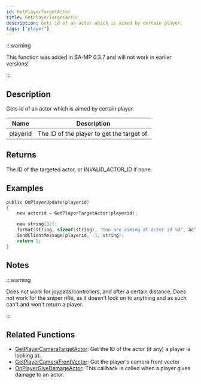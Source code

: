 ```yaml
---
id: GetPlayerTargetActor
title: GetPlayerTargetActor
description: Gets id of an actor which is aimed by certain player.
tags: ["player"]
---
```


:::warning

This function was added in SA-MP 0.3.7 and will not work in earlier versions!

:::

## Description

Gets id of an actor which is aimed by certain player.

| Name     | Description                                |
| -------- | ------------------------------------------ |
| playerid | The ID of the player to get the target of. |

## Returns

The ID of the targeted actor, or INVALID_ACTOR_ID if none.

## Examples

```c
public OnPlayerUpdate(playerid)
{
    new actorid = GetPlayerTargetActor(playerid);

    new string[32];
    format(string, sizeof(string), "You are aiming at actor id %d", actorid);
    SendClientMessage(playerid, -1, string);
    return 1;
}
```

## Notes

:::warning

Does not work for joypads/controllers, and after a certain distance. Does not work for the sniper rifle, as it doesn't lock on to anything and as such can't and won't return a player.

:::

## Related Functions

- [GetPlayerCameraTargetActor](GetPlayerCameraTargetActor.md): Get the ID of the actor (if any) a player is looking at.
- [GetPlayerCameraFrontVector](GetPlayerCameraFrontVector.md): Get the player's camera front vector
- [OnPlayerGiveDamageActor](../callbacks/OnPlayerGiveDamageActor.md): This callback is called when a player gives damage to an actor.
